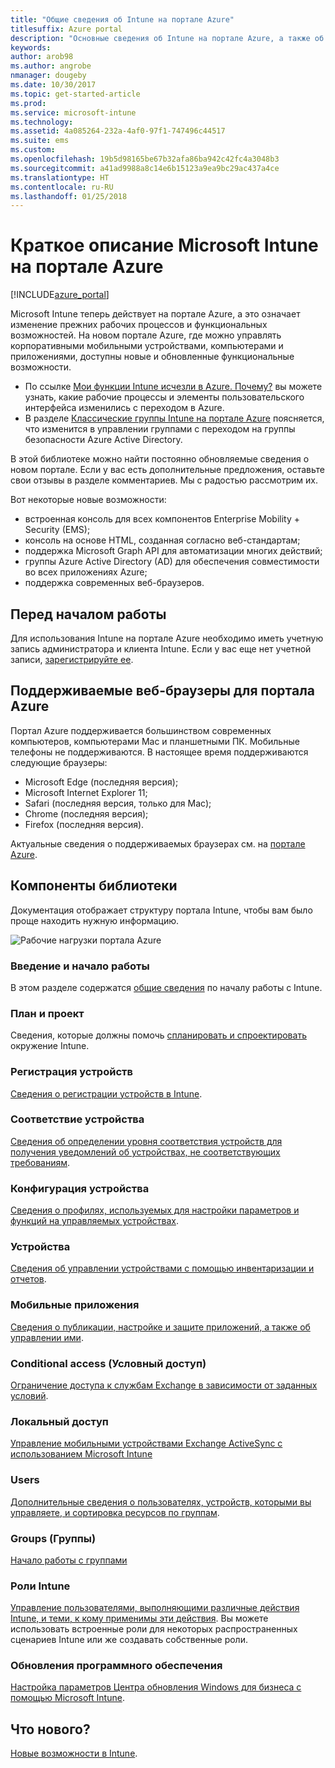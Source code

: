 ```yaml
---
title: "Общие сведения об Intune на портале Azure"
titlesuffix: Azure portal
description: "Основные сведения об Intune на портале Azure, а также об управлении устройствами с помощью Intune.\""
keywords: 
author: arob98
ms.author: angrobe
nmanager: dougeby
ms.date: 10/30/2017
ms.topic: get-started-article
ms.prod: 
ms.service: microsoft-intune
ms.technology: 
ms.assetid: 4a085264-232a-4af0-97f1-747496c44517
ms.suite: ems
ms.custom: 
ms.openlocfilehash: 19b5d98165be67b32afa86ba942c42fc4a3048b3
ms.sourcegitcommit: a41ad9988a8c14e6b15123a9ea9bc29ac437a4ce
ms.translationtype: HT
ms.contentlocale: ru-RU
ms.lasthandoff: 01/25/2018
---
```

# <a name="introduction-to-microsoft-intune-in-the-azure-portal"></a>Краткое описание Microsoft Intune на портале Azure


[!INCLUDE[azure_portal](./includes/azure_portal.md)]

Microsoft Intune теперь действует на портале Azure, а это означает изменение прежних рабочих процессов и функциональных возможностей.
На новом портале Azure, где можно управлять корпоративными мобильными устройствами, компьютерами и приложениями, доступны новые и обновленные функциональные возможности.

* По ссылке [Мои функции Intune исчезли в Azure. Почему?](ui-changes.md) вы можете узнать, какие рабочие процессы и элементы пользовательского интерфейса изменились с переходом в Azure.
* В разделе [Классические группы Intune на портале Azure](groups-get-started.md) поясняется, что изменится в управлении группами с переходом на группы безопасности Azure Active Directory.




В этой библиотеке можно найти постоянно обновляемые сведения о новом портале. Если у вас есть дополнительные предложения, оставьте свои отзывы в разделе комментариев. Мы с радостью рассмотрим их.

Вот некоторые новые возможности:

- встроенная консоль для всех компонентов Enterprise Mobility + Security (EMS);
- консоль на основе HTML, созданная согласно веб-стандартам;
- поддержка Microsoft Graph API для автоматизации многих действий;
- группы Azure Active Directory (AD) для обеспечения совместимости во всех приложениях Azure;
- поддержка современных веб-браузеров.

## <a name="before-you-start"></a>Перед началом работы

Для использования Intune на портале Azure необходимо иметь учетную запись администратора и клиента Intune. Если у вас еще нет учетной записи, [зарегистрируйте ее](https://portal.office.com/Signup/Signup.aspx?OfferId=40BE278A-DFD1-470a-9EF7-9F2596EA7FF9&dl=INTUNE_A&ali=1#0%20).

## <a name="supported-web-browsers-for-the-azure-portal"></a>Поддерживаемые веб-браузеры для портала Azure

Портал Azure поддерживается большинством современных компьютеров, компьютерами Mac и планшетными ПК. Мобильные телефоны не поддерживаются.
В настоящее время поддерживаются следующие браузеры:

- Microsoft Edge (последняя версия);
- Microsoft Internet Explorer 11;
- Safari (последняя версия, только для Mac);
- Chrome (последняя версия);
- Firefox (последняя версия).

Актуальные сведения о поддерживаемых браузерах см. на [портале Azure](https://docs.microsoft.com/azure/azure-preview-portal-supported-browsers-devices).

## <a name="whats-in-this-library"></a>Компоненты библиотеки

Документация отображает структуру портала Intune, чтобы вам было проще находить нужную информацию.

![Рабочие нагрузки портала Azure](./media/azure-portal-workloads.png)

### <a name="introduction-and-get-started"></a>Введение и начало работы
В этом разделе содержатся [общие сведения](introduction-intune.md) по началу работы с Intune.
### <a name="plan-and-design"></a>План и проект
Сведения, которые должны помочь [спланировать и спроектировать](/intune-classic/plan-design/introduction) окружение Intune.
### <a name="device-enrollment"></a>Регистрация устройств
[Сведения о регистрации устройств в Intune](device-enrollment.md).
### <a name="device-compliance"></a>Соответствие устройства
[Сведения об определении уровня соответствия устройств для получения уведомлений об устройствах, не соответствующих требованиям](device-compliance.md).
### <a name="device-configuration"></a>Конфигурация устройства
[Сведения о профилях, используемых для настройки параметров и функций на управляемых устройствах](device-profiles.md).
### <a name="devices"></a>Устройства
[Сведения об управлении устройствами с помощью инвентаризации и отчетов](device-management.md).
### <a name="mobile-apps"></a>Мобильные приложения
[Сведения о публикации, настройке и защите приложений, а также об управлении ими](app-management.md).
### <a name="conditional-access"></a>Conditional access (Условный доступ)
[Ограничение доступа к службам Exchange в зависимости от заданных условий](conditional-access.md).
### <a name="on-premises-access"></a>Локальный доступ
[Управление мобильными устройствами Exchange ActiveSync с использованием Microsoft Intune](/intune-classic/deploy-use/mobile-device-management-with-exchange-activesync-and-microsoft-intune)
### <a name="users"></a>Users
[Дополнительные сведения о пользователях, устройств, которыми вы управляете, и сортировка ресурсов по группам](users-add.md).
### <a name="groups"></a>Groups (Группы)
[Начало работы с группами](groups-get-started.md)
### <a name="intune-roles"></a>Роли Intune
[Управление пользователями, выполняющими различные действия Intune, и теми, к кому применимы эти действия](role-based-access-control.md). Вы можете использовать встроенные роли для некоторых распространенных сценариев Intune или же создавать собственные роли.
### <a name="software-updates"></a>Обновления программного обеспечения
[Настройка параметров Центра обновления Windows для бизнеса с помощью Microsoft Intune](windows-update-for-business-configure.md).



## <a name="whats-new"></a>Что нового?

[Новые возможности в Intune](whats-new.md).
